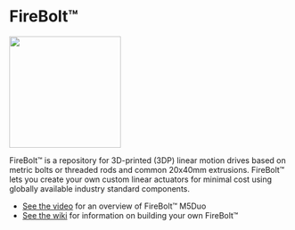 # FireBolt&trade;
<a href="https://github.com/firepick/FireBolt/wiki/images/M5Duo.jpg">
    <img src="https://github.com/firepick/FireBolt/wiki/images/M5Duo.jpg" height=200px></a>

FireBolt&trade; is a repository for 3D-printed (3DP) linear motion drives 
based on metric bolts or threaded rods and common 20x40mm extrusions.
FireBolt&trade; lets you create your own custom linear actuators for minimal cost 
using globally available industry standard components.


* [See the video](https://youtu.be/sHDKxYc0n_I) for an overview of FireBolt&trade; M5Duo 
* [See the wiki](https://github.com/firepick/FireBolt/wiki) for information on building your own FireBolt&trade;

